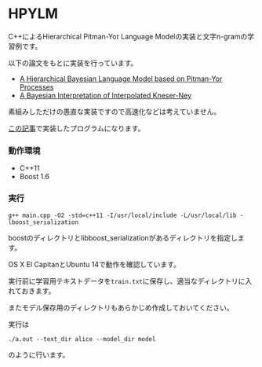 # HPYLM

C++によるHierarchical Pitman-Yor Language Modelの実装と文字n-gramの学習例です。

以下の論文をもとに実装を行っています。

- [A Hierarchical Bayesian Language Model based on Pitman-Yor Processes](http://www.gatsby.ucl.ac.uk/~ywteh/research/compling/acl2006.pdf)
- [A Bayesian Interpretation of Interpolated Kneser-Ney](http://www.gatsby.ucl.ac.uk/~ywteh/research/compling/hpylm.pdf) 

素組みしただけの愚直な実装ですので高速化などは考えていません。

[この記事](http://musyoku.github.io/2016/07/26/A_Hierarchical_Bayesian_Language_Model_based_on_Pitman-Yor_Processes/)で実装したプログラムになります。

### 動作環境

- C++11
- Boost 1.6

### 実行

```
g++ main.cpp -O2 -std=c++11 -I/usr/local/include -L/usr/local/lib -lboost_serialization
```

boostのディレクトリとlibboost_serializationがあるディレクトリを指定します。

OS X El CapitanとUbuntu 14で動作を確認しています。

実行前に学習用テキストデータを`train.txt`に保存し、適当なディレクトリに入れておきます。

またモデル保存用のディレクトリもあらかじめ作成しておいてください。

実行は

```
./a.out --text_dir alice --model_dir model
```

のように行います。
